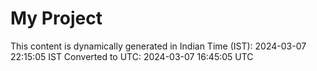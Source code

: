 # My Project

This content is dynamically generated in Indian Time (IST): 2024-03-07 22:15:05 IST
Converted to UTC: 2024-03-07 16:45:05 UTC
